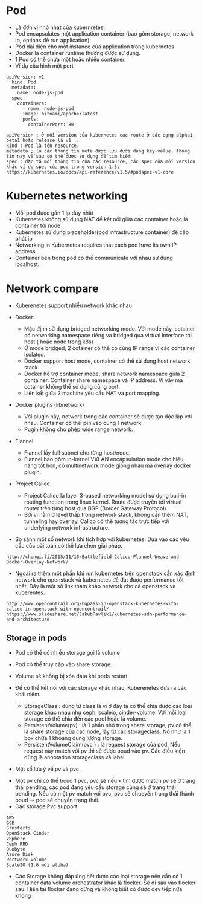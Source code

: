 # Pod

- Là đơn vị nhỏ nhát của kubernretes.
- Pod encapsulates một application container (bao gồm storage, network ip, options đẻ run application)
- Pod đại diện cho một instance của application trong kubernetes
- Docker là container runtime thường được sử dụng.
- 1 Pod có thể chứa một hoặc nhiều container.
- Ví dụ câu hình một port
```
apiVersion: v1
  kind: Pod
  metadata:
    name: node-js-pod
  spec:
    containers:
      - name: node-js-pod
      image: bitnami/apache:latest
      ports:
      - containerPort: 80

apiVersion : ở mỗi version của kubernetes các route ở các dạng alpha1, beta1 hoặc release là v1 ..
kind : Pod là tên resource.
metadata ; là các thông tin meta được lưu dưới dạng key-value, thông tin này về sau có thể được sử dụng để tim kiếm
spec : đặc tả mỗi thông tin của các resource, các spec của mỗi version khác ví dụ spec của pod trong version 1.5: https://kubernetes.io/docs/api-reference/v1.5/#podspec-v1-core

```

# Kubernetes networking
- Mỗi pod được gán 1 Ip duy nhất
- Kubernetes không sử dụng NAT để kết nối giữa các container hoặc là container tới node
- Kubernetes sử dụng placeholder(pod infrastructure container) để cấp phát ip 
- Networking in Kubernetes requires that each pod have its own IP address.
- Container bên trong pod có thể communicate với nhau sử dụng localhost.

# Network compare
- Kuberenetes support nhiều network khác nhau
* Docker:
    + Mặc định sử dụng bridged networking mode. Với mode này, cotainer có networking namespace riêng và bridged qua virtual interface tới host ( hoặc node trong k8s)
    + Ở mode bridged, 2 cotainer có thể có cùng IP range vì các container isolated.
    + Docker support host mode, container có thể sử dụng host network stack.
    + Docker hỗ trợ container mode, share network namespace giữa 2 container. Container share namespace và IP address. Vì vậy mà cotainer không thể sử dụng cùng port.
    + Liên kết giữa 2 machine yêu cầu NAT và port mapping.

* Docker plugins (libnetwork)
    + Với plugin này, network trong các container sẽ được tạo độc lập với nhau. Container có thể join vào cùng 1 network.
    + Pugin không cho phép wide range network.

* Flannel
    + Flannel lấy full subnet cho từng host/node.
    + Flannel bao gồm in-kernel VXLAN encapsulation mode cho hiệu năng tốt hơn, có multinetwork mode giống nhau mà overlay docker plugin.

* Project Calico
    + Project Calico là layer 3-based networking model sử dụng buil-in routing function trong linux kernel. Route được truyền tới virtual router trên từng host qua BGP (Border Gateway Protocol)
    + Bởi vì nằm ở level thấp trong network stack, không cần thêm NAT, tunneling hay overlay. Calico có thể tương tác trực tiếp với underlying network infrastructure.
* So sánh một số network khi tích hợp với kubernetes. Dựa vào các yêu cầu của bài toán có thể lựa chọn giải pháp.
```
http://chunqi.li/2015/11/15/Battlefield-Calico-Flannel-Weave-and-Docker-Overlay-Network/
```

* Ngoài ra thêm một phần khi run kubernetes trên openstack cần xác định network cho openstack và kubernetes để đạt được performance tốt nhất. Đây là một số link tham khảo network cho cả openstack và kuberentes.
```
http://www.opencontrail.org/bgpaas-in-openstack-kubernetes-with-calico-in-openstack-with-opencontrail/
https://www.slideshare.net/JakubPavlik1/kubernetes-sdn-performance-and-architecture
```

## Storage in pods
- Pod có thể có nhiều storage gọi là volume
- Pod có thể truy cập vào share storage.
- Volume sẽ không bị xóa data khi pods restart

- Để có thể kết nối với các storage khác nhau, Kuberenetes đưa ra các khái niệm.
    + StorageClass : dùng từ class là vì ở đây ta có thể chia dược các loại storage khác nhau như ceph, scaleio, cinder-volume. Với mỗi loại storage có thể chia đến các pool hoặc là volume.
    + PersistentVolume(pv) : là 1 phẩn nhỏ trong share storage, pv có thể là share storage của các node, lấy từ các storageclass. Nó như là 1 box chứa 1 khoảng dung lượng storage.
    + PersistentVolumeClaim(pvc ) : là request storage của pod. Nếu request này match với pv thì sẽ được boud vào pv. Các điều kiện dùng là anootation storageclass và label.

- Một số lưu ý về pv và pvc
+ Một pv chỉ có thể boud 1 pvc, pvc sẽ nếu k tìm được match pv sẽ ở trạng thái pending, các pod đang yêu cầu storage cũng sẽ ở trạng thái pending. Nếu có một pv match với pvc, pvc sẽ chueyển trạng thái thành boud -> pod sẽ chuyển trạng thái.
+ Các storage Pvc support 
```
AWS
GCE
Glusterfs
OpenStack Cinder
vSphere
Ceph RBD
Quobyte
Azure Disk
Portworx Volume
ScaleIO (1.6 mới alpha)
```
+ Các Storage không đáp ứng hết được các loại storage nên cần có 1 container data volume orchestrator khác là flocker. Sẽ đi sâu vào flocker sau. Hiện tại flocker đang dừng và không biết có được dev tiếp nữa không

